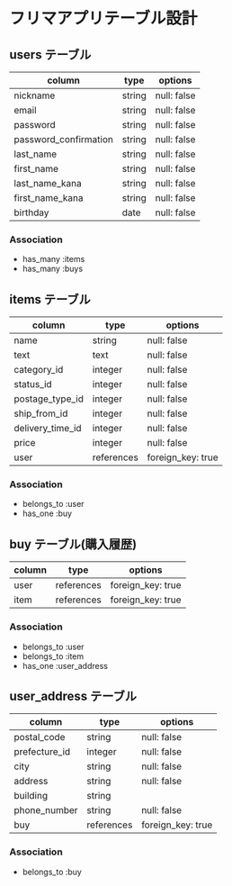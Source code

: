 # フリマアプリテーブル設計


## users テーブル

|  column              |  type  |  options    |
|----------------------|--------|-------------|
|nickname              |string  | null: false |
|email                 |string  | null: false |
|password              |string  | null: false |
|password_confirmation |string  | null: false |
|last_name             |string  | null: false |
|first_name            |string  | null: false |
|last_name_kana        |string  | null: false | 
|first_name_kana       |string  | null: false |
|birthday              |date    | null: false |


### Association
- has_many :items
- has_many :buys


## items テーブル

|  column          |  type      |  options                       |
|------------------|------------|--------------------------------|
| name             | string     | null: false                    |
| text             | text       | null: false                    |
| category_id      | integer    | null: false                    |
| status_id        | integer    | null: false                    |
| postage_type_id  | integer    | null: false                    |
| ship_from_id     | integer    | null: false                    |
| delivery_time_id | integer    | null: false                    |
| price            | integer    | null: false                    |
| user             | references | foreign_key: true              |



### Association
- belongs_to :user
- has_one :buy


## buy テーブル(購入履歴)

|  column   |  type      |  options                       |
|-----------|------------|--------------------------------|
| user      | references | foreign_key: true              |
| item      | references | foreign_key: true              |


### Association
- belongs_to :user
- belongs_to :item
- has_one :user_address



## user_address テーブル


|  column        |  type      |  options                       |
|----------------|------------|--------------------------------|
| postal_code    | string     | null: false                    |
| prefecture_id  | integer    | null: false                    |
| city           | string     | null: false                    |
| address        | string     | null: false                    |
| building       | string     |                                |
| phone_number   | string     | null: false                    |
| buy            | references | foreign_key: true              |


### Association
- belongs_to :buy




